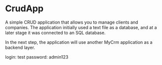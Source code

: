 # CrudApp  

A simple CRUD application that allows you to manage clients and companies. 
The application initially used a text file as a database, and at a later stage it was connected to an SQL database. 

In the next step, the application will use another MyCrm application as a backend layer.

login: test
password: admin123
